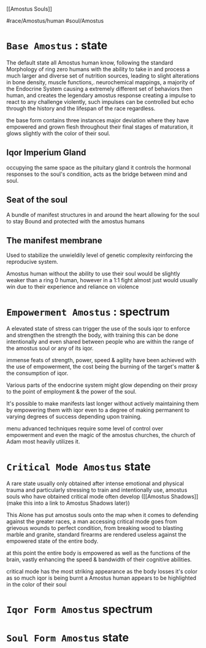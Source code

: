 [[Amostus Souls]]

#race/Amostus/human 
#soul/Amostus 

# `Base Amostus` : state
The default state all Amostus human know, following the standard Morphology of ring zero humans with the ability to take in and process a much larger and diverse set of nutrition sources, leading to slight alterations in bone density, muscle functions,. neurochemical mappings, a majority of the Endocrine System causing a extremely different set of behaviors then human, and creates the legendary amostus response creating a impulse to react to any challenge violently, such impulses can be controlled but echo through the history and the lifespan of the race regardless.

the base form contains three instances major deviation where they have empowered and grown flesh throughout their final stages of maturation, it glows slightly with the color of their soul.

## Iqor Imperium Gland
occupying the same space as the pituitary gland it controls the hormonal responses to the soul's condition, acts as the bridge between mind and soul.

## Seat of the soul
A bundle of manifest structures in and around the heart allowing for the soul to stay Bound and protected with the amostus humans

## The manifest membrane
Used to stabilize the unwieldily level of genetic complexity reinforcing the reproducive system.

Amostus human without the ability to use their soul would be slightly weaker than a ring 0 human, however in a 1:1 fight almost just would usually win due to their experience and reliance on violence

# `Empowerment Amostus` : spectrum 

A elevated state of stress can trigger the use of the souls iqor to enforce and strengthen the strength the body, with training this can be done intentionally and even shared between people who are within the range of the amostus soul or any of its iqor.

immense feats of strength, power, speed & agility have been achieved with the use of empowerment, the cost being the burning of the target's matter & the consumption of iqor.

Various parts of the endocrine system might glow depending on their proxy to the point of employment & the power of the soul.

It's possible to make manifests last longer without actively maintaining them by empowering them with iqor even to a degree of making permanent to varying degrees of success depending upon training.

menu advanced techniques require some level of control over empowerment and even the magic of the amostus churches, the church of Adam most heavily utilizes it.

# `Critical Mode Amostus` state

A rare state usually only obtained after intense emotional and physical trauma and particularly stressing to train and intentionally use, amostus souls who have obtained critical mode often develop ([[Amostus Shadows]]  (make this into a link to Amostus Shadows later))

This Alone has put amostus souls onto the map when it comes to defending against the greater races, a man accessing critical mode goes from grievous wounds to perfect condition, from breaking wood to blasting marble and granite, standard firearms are rendered useless against the empowered state of the entire body.

at this point the entire body is empowered as well as the functions of the brain, vastly enhancing the speed & bandwidth of their cognitive abilities.

critical mode has the most striking appearance as the body losses it's color as so much iqor is being burnt a Amostus human appears to be highlighted in the color of their soul 

# `Iqor Form Amostus` spectrum 
# `Soul Form Amostus` state
